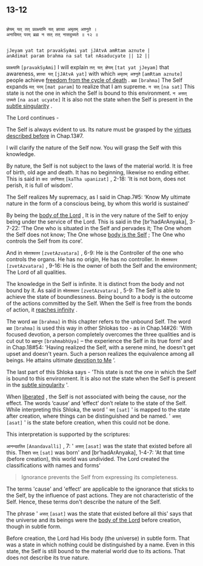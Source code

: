 ## 13-12

```shloka-sa

ज्ञेयम् यत् तत् प्रवक्ष्यामि यत् ज्ञात्वा अमृतम् अश्नुते ।
अनादिमत् परम् ब्रह्म न सत् तत् नासदुच्यते ॥ १२ ॥

```
```shloka-sa-hk

jJeyam yat tat pravakSyAmi yat jJAtvA amRtam aznute |
anAdimat param brahma na sat tat nAsaducyate || 12 ||

```
`प्रवक्ष्यामि` `[pravakSyAmi]` I will explain `तत् यत् ज्ञेयम्` `[tat yat jJeyam]` that awareness, `ज्ञात्वा यत्` `[jJAtvA yat]` with which `अमृतम् अश्नुते` `[amRtam aznute]` people achieve 
[freedom from the cycle of death](Moksha)
. `ब्रह्म` `[brahma]` The Self expands `मत् परम्` `[mat param]` to realize that I am supreme. `न सत्` `[na sat]` This state is not the one in which the Self is bound to this environment. `न असत् उच्यते` `[na asat ucyate]` It is also not the state when the Self is present in the 
[subtle singularity](subtle_singularity)
.

The Lord continues - 

The Self is always evident to us. Its nature must be grasped by the 
[virtues described before](virtues_amanitvam)
 in Chap.13#7. 

I will clarify the nature of the Self now. You will grasp the Self with this knowledge. 

By nature, the Self is not subject to the laws of the material world. It is free of birth, old age and death. It has no beginning, likewise no ending either. This is said in 
`कठ उपनिशत्` `[kaTha upanizat]` , 2-18:
 'It is not born, does not perish, it is full of wisdom'. 

The Self realizes My supremacy, as I said in Chap.7#5: ‘Know My ultimate nature in the form of a conscious being, by whom this world is sustained’

By being the 
[body of the Lord](universe_as_his_body)
, It is in the very nature of the Self to enjoy being under the service of the Lord. This is said in the [br’hadArAnyaka], 3-7-22: ‘The One who is situated in the Self and pervades it; The One whom the Self does not know; The One whose 
[body is the Self](universe_as_his_body)
; The One who controls the Self from its core’.

And in 
`श्वेताश्वतर` `[zvetAzvatara]` , 6-9:
 He is the Controller of the one who controls the organs. He has no origin, He has no controller. In 
`श्वेताश्वतर` `[zvetAzvatara]` , 9-16:
 He is the owner of both the Self and the environment; The Lord of all qualities.

The knowledge in the Self is infinite. It is distinct from the body and not bound by it. As said in 
`श्वेताश्वतर` `[zvetAzvatara]` , 5-9:
 The Self is able to achieve the state of boundlessness. Being bound to a body is the outcome of the actions committed by the Self. When the Self is free from the bonds of action, it 
[reaches infinity](Moksha)
. 

The word 
`ब्रह्म` `[brahma]`
 in this chapter refers to the unbound Self. The word 
`ब्रह्म` `[brahma]`
 is used this way in other Shlokas too - as in Chap.14#26: 'With focused devotion, a person completely overcomes the three qualities and is cut out to 
`ब्रह्मभूय` `[brahmabhUya]`
 – the experience the Self in its true form’ and in Chap.18#54: 'Having realized the Self, with a serene mind, he doesn't get upset and doesn't yearn. Such a person realizes the equivalence among all beings. He attains ultimate 
[devotion to Me](Chapter_7.md#bhakti_a_defn)
’.

The last part of this Shloka says - 'This state is not the one in which the Self is bound to this environment. It is also not the state when the Self is present in the 
[subtle singularity](subtle_singularity)
'. 

When 
[liberated](Moksha)
, the Self is not associated with being the cause, nor the effect. The words ‘cause’ and ‘effect’ don’t relate to the state of the Self. While interpreting this Shloka, the word '
`सत्` `[sat]`
' is mapped to the state after creation, where things can be distinguished and be named. '
`असत्` `[asat]`
' is the state before creation, when this could not be done. 

This interpretation is supported by the scriptures:

`आनन्दवल्लि` `[Anandavalli]` , 7:
 '
`असत्` `[asat]`
 was the state that existed before all this. Then 
`सत्` `[sat]`
 was born' and [br’hadArAnyaka], 1-4-7: 'At that time (before creation), this world was undivided. The Lord created the classifications with names and forms'



<a name='applnote_183'></a>
> Ignorance prevents the Self from expressing its completeness.



The terms 'cause' and 'effect' are applicable to the ignorance that sticks to the Self, by the influence of past actions. They are not characteristic of the Self. Hence, these terms don't describe the nature of the Self.

The phrase '
`असत्` `[asat]`
 was the state that existed before all this' says that the universe and its beings were the 
[body of the Lord](universe_as_his_body)
 before creation, though in subtle form. 

Before creation, the Lord had His body (the universe) in subtle form. That was a state in which nothing could be distinguished by a name. Even in this state, the Self is still bound to the material world due to its actions. That does not describe its true nature.


